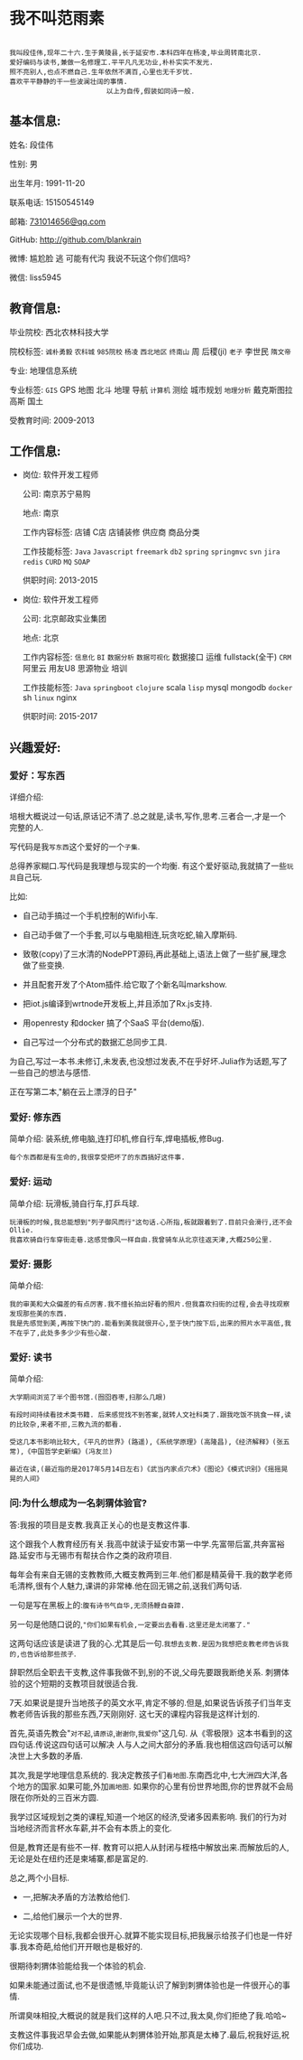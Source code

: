 # 我不叫范雨素

```

我叫段佳伟,现年二十六.生于黄陵县,长于延安市.本科四年在杨凌,毕业周转南北京.
爱好编码与读书,兼做一名修理工.平平凡凡无功业,朴朴实实不发光.
照不亮别人,也点不燃自己.生年依然不满百,心里也无千岁忧.
喜欢平平静静的干一些波澜壮阔的事情.
                        以上为自传,假装如同诗一般.

```


## 基本信息:
姓名: 段佳伟

性别: 男

出生年月: 1991-11-20

联系电话: 15150545149

邮箱: 731014656@qq.com

GitHub: http://github.com/blankrain

微博: 尴尬脸 逃 可能有代沟 我说不玩这个你们信吗?

微信: liss5945


## 教育信息:
毕业院校: 西北农林科技大学

院校标签: `诚朴勇毅` `农科城` `985院校` `杨凌` `西北地区`  `终南山` 周 后稷(ji)  `老子` 李世民 `隋文帝`

专业: 地理信息系统

专业标签: `GIS` GPS 地图 北斗 地理 导航 `计算机` 测绘 城市规划 `地理分析` 戴克斯图拉 高斯 国土

受教育时间: 2009-2013

## 工作信息:
- 岗位: 软件开发工程师
  
  公司: 南京苏宁易购
  
  地点: 南京
  
  工作内容标签: 店铺 C店 店铺装修 供应商 商品分类 
  
  工作技能标签: `Java` `Javascript` `freemark` `db2` `spring` `springmvc` `svn` `jira` `redis` `CURD` `MQ` `SOAP`
  
  供职时间: 2013-2015


- 岗位: 软件开发工程师
  
  公司: 北京邮政实业集团

  地点: 北京
  
  工作内容标签: `信息化` `BI` `数据分析` `数据可视化` 数据接口 运维 fullstack(全干) `CRM` 阿里云 用友U8 思源物业 培训
  
  工作技能标签: `Java` `springboot` `clojure` scala `lisp` mysql mongodb `docker` sh `linux` nginx 
  
  供职时间: 2015-2017

## 兴趣爱好:
### 爱好：写东西
详细介绍:

培根大概说过一句话,原话记不清了.总之就是,读书,写作,思考.三者合一,才是一个完整的人.
   
写代码是我`写东西`这个爱好的一个`子集`.
   
总得养家糊口.写代码是我理想与现实的一个均衡. 有这个爱好驱动,我就搞了一些`玩具`自己玩. 
   
比如: 
     
 - 自己动手搞过一个手机控制的Wifi小车. 
     
 - 自己动手做了一个手套,可以与电脑相连,玩贪吃蛇,输入摩斯码.
     
 - 致敬(copy)了三水清的NodePPT源码,再此基础上,语法上做了一些扩展,理念做了些变换.
     
 - 并且配套开发了个Atom插件.给它取了个新名叫markshow.
     
 - 把iot.js编译到wrtnode开发板上,并且添加了Rx.js支持.
     
 - 用openresty 和docker 搞了个SaaS 平台(demo版).
     
 - 自己写过一个分布式的数据汇总同步工具.
          

为自己,写过一本书.未修订,未发表,也没想过发表,不在乎好坏.Julia作为话题,写了一些自己的想法与感悟.
   
正在写第二本,"躺在云上漂浮的日子"

### 爱好: 修东西
简单介绍: 装系统,修电脑,连打印机,修自行车,焊电插板,修Bug. 

    每个东西都是有生命的,我很享受把坏了的东西搞好这件事.

### 爱好: 运动
简单介绍: 玩滑板,骑自行车,打乒乓球.

    玩滑板的时候,我总能想到"列子御风而行"这句话.心所指,板就跟着到了.目前只会滑行,还不会Ollie.
    我喜欢骑自行车穿街走巷.这感觉像风一样自由.我曾骑车从北京往返天津,大概250公里.

### 爱好: 摄影
简单介绍: 
         
    我的审美和大众偏差的有点厉害.我不擅长拍出好看的照片.但我喜欢扫街的过程,会去寻找观察发现那些美的东西.
    我是先感觉到美,再按下快门的.能看到美我就很开心,至于快门按下后,出来的照片水平高低,我不在乎了,此处多多少少有些心酸.

### 爱好: 读书
简单介绍: 

    大学期间浏览了半个图书馆.(囫囵吞枣,扫那么几眼)
    
    有段时间持续看技术类书籍. 后来感觉找不到答案,就转人文社科类了.跟我吃饭不挑食一样,读的比较杂,来者不拒,三教九流的都看.
    
    受这几本书影响比较大,《平凡的世界》(路遥),《系统学原理》(高隆昌),《经济解释》(张五常),《中国哲学史新编》(冯友兰)
    
    最近在读,(最近指的是2017年5月14日左右)《武当内家点穴术》《图论》《模式识别》《摇摇晃晃的人间》

### 问:为什么想成为一名刺猬体验官?

答:我报的项目是支教.我真正关心的也是支教这件事.

这个跟我个人教育经历有关.我高中就读于延安市第一中学.先富带后富,共奔富裕路.延安市与无锡市有帮扶合作之类的政府项目.

每年会有来自无锡的支教教师,大概支教两到三年.他们都是精英骨干.我的数学老师毛清桦,很有个人魅力,课讲的非常棒.他在回无锡之前,送我们两句话.

一句是写在黑板上的:```腹有诗书气自华,无须扬鞭自奋蹄. ```

另一句是他随口说的,```"你们如果有机会,一定要出去看看.这里还是太闭塞了." ```

这两句话应该是读进了我的心.尤其是后一句.`我想去支教.是因为我想把支教老师告诉我的,也告诉给那些孩子`.

辞职然后全职去干支教,这件事我做不到,别的不说,父母先要跟我断绝关系. 刺猬体验的这个短期的支教项目就很适合我.

7天.如果说是提升当地孩子的英文水平,肯定不够的.但是,如果说告诉孩子们当年支教老师告诉我的那些东西,7天刚刚好.
这七天的课程内容我是这样计划的. 

首先,英语先教会"`对不起`,`请原谅`,`谢谢你`,`我爱你`"这几句. 从《零极限》这本书看到的这四句话.传说这四句话可以解决
人与人之间大部分的矛盾.我也相信这四句话可以解决世上大多数的矛盾. 

其次,我是学地理信息系统的. 我决定教孩子们`看地图`.东南西北中,七大洲四大洋,各个地方的国家.如果可能,外加`画地图`.
如果你的心里有份世界地图,你的世界就不会局限在你所处的三百米方圆. 

我学过区域规划之类的课程,知道一个地区的经济,受诸多因素影响. 我们的行为对当地经济而言杯水车薪,并不会有本质上的变化. 

但是,教育还是有些不一样. 教育可以把人从封闭与桎梏中解放出来.而解放后的人,无论是处在纽约还是柬埔寨,都是富足的.

总之,两个小目标. 

- 一,把解决矛盾的方法教给他们. 

- 二,给他们展示一个大的世界. 

无论实现哪个目标,我都会很开心.就算不能实现目标,把我展示给孩子们也是一件好事.我本奇葩,给他们开开眼也是极好的.

很期待刺猬体验能给我一个体验的机会.

如果未能通过面试,也不是很遗憾,毕竟能认识了解到刺猬体验也是一件很开心的事情.

所谓臭味相投,大概说的就是我们这样的人吧.只不过,我太臭,你们拒绝了我.哈哈~

支教这件事我迟早会去做,如果能从刺猬体验开始,那真是太棒了.最后,祝我好运,祝你们成功.
